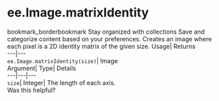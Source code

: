  
#  ee.Image.matrixIdentity 
bookmark_borderbookmark Stay organized with collections  Save and categorize content based on your preferences.
Creates an image where each pixel is a 2D identity matrix of the given size. 
Usage| Returns  
---|---  
`ee.Image.matrixIdentity(size)`| Image  
Argument| Type| Details  
---|---|---  
`size`| Integer| The length of each axis.  
Was this helpful?
